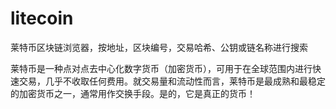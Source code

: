 # litecoin

莱特币区块链浏览器，按地址，区块编号，交易哈希、公钥或链名称进行搜索

莱特币是一种点对点去中心化数字货币（加密货币），可用于在全球范围内进行快速交易，几乎不收取任何费用。就交易量和流动性而言，莱特币是最成熟和最稳定的加密货币之一，通常用作交换手段。是的，它是真正的货币！
